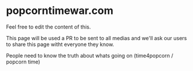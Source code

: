 popcorntimewar.com
==================

Feel free to edit the content of this.

This page will be used a PR to be sent to all medias and we'll ask our users to share this page witht everyone they know.

People need to know the truth about whats going on (time4popcorn / popcorn time)
